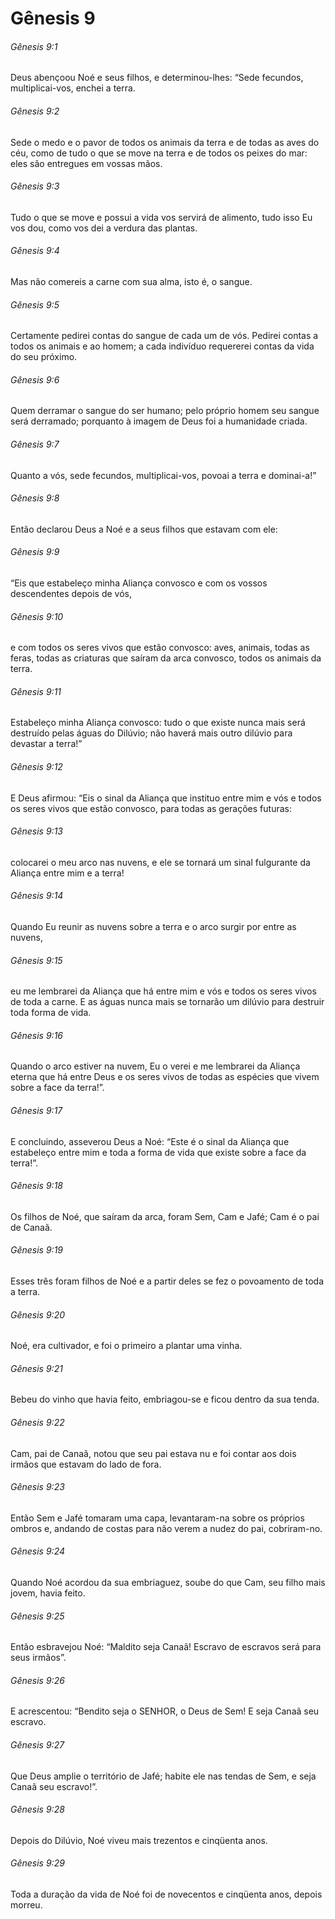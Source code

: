 # Gênesis 9

###### Gênesis 9:1

Deus abençoou Noé e seus filhos, e determinou-lhes: “Sede fecundos, multiplicai-vos, enchei a terra.

###### Gênesis 9:2

Sede o medo e o pavor de todos os animais da terra e de todas as aves do céu, como de tudo o que se move na terra e de todos os peixes do mar: eles são entregues em vossas mãos.

###### Gênesis 9:3

Tudo o que se move e possui a vida vos servirá de alimento, tudo isso Eu vos dou, como vos dei a verdura das plantas.

###### Gênesis 9:4

Mas não comereis a carne com sua alma, isto é, o sangue.

###### Gênesis 9:5

Certamente pedirei contas do sangue de cada um de vós. Pedirei contas a todos os animais e ao homem; a cada indivíduo requererei contas da vida do seu próximo.

###### Gênesis 9:6

Quem derramar o sangue do ser humano; pelo próprio homem seu sangue será derramado; porquanto à imagem de Deus foi a humanidade criada.

###### Gênesis 9:7

Quanto a vós, sede fecundos, multiplicai-vos, povoai a terra e dominai-a!”

###### Gênesis 9:8

Então declarou Deus a Noé e a seus filhos que estavam com ele:

###### Gênesis 9:9

“Eis que estabeleço minha Aliança convosco e com os vossos descendentes depois de vós,

###### Gênesis 9:10

e com todos os seres vivos que estão convosco: aves, animais, todas as feras, todas as criaturas que saíram da arca convosco, todos os animais da terra.

###### Gênesis 9:11

Estabeleço minha Aliança convosco: tudo o que existe nunca mais será destruído pelas águas do Dilúvio; não haverá mais outro dilúvio para devastar a terra!”

###### Gênesis 9:12

E Deus afirmou: “Eis o sinal da Aliança que instituo entre mim e vós e todos os seres vivos que estão convosco, para todas as gerações futuras:

###### Gênesis 9:13

colocarei o meu arco nas nuvens, e ele se tornará um sinal fulgurante da Aliança entre mim e a terra!

###### Gênesis 9:14

Quando Eu reunir as nuvens sobre a terra e o arco surgir por entre as nuvens,

###### Gênesis 9:15

eu me lembrarei da Aliança que há entre mim e vós e todos os seres vivos de toda a carne. E as águas nunca mais se tornarão um dilúvio para destruir toda forma de vida.

###### Gênesis 9:16

Quando o arco estiver na nuvem, Eu o verei e me lembrarei da Aliança eterna que há entre Deus e os seres vivos de todas as espécies que vivem sobre a face da terra!”.

###### Gênesis 9:17

E concluindo, asseverou Deus a Noé: “Este é o sinal da Aliança que estabeleço entre mim e toda a forma de vida que existe sobre a face da terra!”.

###### Gênesis 9:18

Os filhos de Noé, que saíram da arca, foram Sem, Cam e Jafé; Cam é o pai de Canaã.

###### Gênesis 9:19

Esses três foram filhos de Noé e a partir deles se fez o povoamento de toda a terra.

###### Gênesis 9:20

Noé, era cultivador, e foi o primeiro a plantar uma vinha.

###### Gênesis 9:21

Bebeu do vinho que havia feito, embriagou-se e ficou dentro da sua tenda.

###### Gênesis 9:22

Cam, pai de Canaã, notou que seu pai estava nu e foi contar aos dois irmãos que estavam do lado de fora.

###### Gênesis 9:23

Então Sem e Jafé tomaram uma capa, levantaram-na sobre os próprios ombros e, andando de costas para não verem a nudez do pai, cobriram-no.

###### Gênesis 9:24

Quando Noé acordou da sua embriaguez, soube do que Cam, seu filho mais jovem, havia feito.

###### Gênesis 9:25

Então esbravejou Noé: “Maldito seja Canaã! Escravo de escravos será para seus irmãos”.

###### Gênesis 9:26

E acrescentou: “Bendito seja o SENHOR, o Deus de Sem! E seja Canaã seu escravo.

###### Gênesis 9:27

Que Deus amplie o território de Jafé; habite ele nas tendas de Sem, e seja Canaã seu escravo!”.

###### Gênesis 9:28

Depois do Dilúvio, Noé viveu mais trezentos e cinqüenta anos.

###### Gênesis 9:29

Toda a duração da vida de Noé foi de novecentos e cinqüenta anos, depois morreu.


